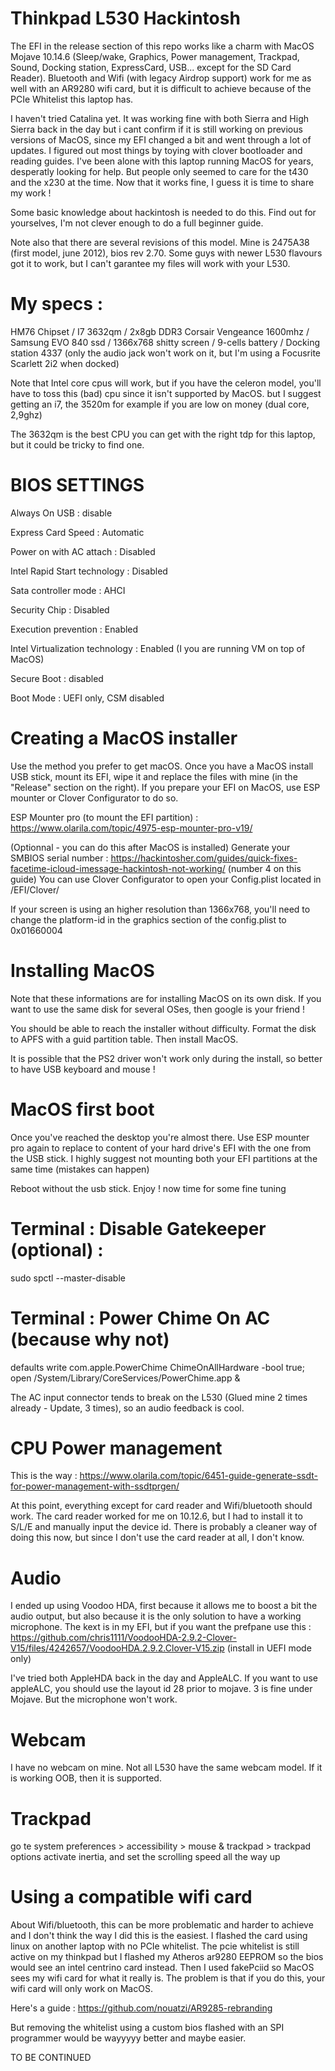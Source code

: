 # Thinkpad L530 Hackintosh

The EFI in the release section of this repo works like a charm with MacOS Mojave 10.14.6 (Sleep/wake, Graphics, Power management, Trackpad, Sound, Docking station, ExpressCard, USB... except for the SD Card Reader). Bluetooth and Wifi (with legacy Airdrop support) work for me as well with an AR9280 wifi card, but it is difficult to achieve because of the PCIe Whitelist this laptop has.

I haven't tried Catalina yet. It was working fine with both Sierra and High Sierra back in the day but i cant confirm if it is still working on previous versions of MacOS, since my EFI changed a bit and went through a lot of updates.
I figured out most things by toying with clover bootloader and reading guides. I've been alone with this laptop running MacOS for years, desperatly looking for help. But people only seemed to care for the t430 and the x230 at the time.
Now that it works fine, I guess it is time to share my work !


Some basic knowledge about hackintosh is needed to do this. Find out for yourselves, I'm not clever enough to do a full beginner guide.

Note also that there are several revisions of this model. Mine is 2475A38 (first model, june 2012), bios rev 2.70.
Some guys with newer L530 flavours got it to work, but I can't garantee my files will work with your L530.


# My specs :

HM76 Chipset / I7 3632qm / 2x8gb DDR3 Corsair Vengeance 1600mhz / Samsung EVO 840 ssd / 1366x768 shitty screen / 9-cells battery / Docking station 4337 (only the audio jack won't work on it, but I'm using a Focusrite Scarlett 2i2 when docked)

Note that Intel core cpus will work, but if you have the celeron model, you'll have to toss this (bad) cpu since it isn't supported by MacOS.
but I suggest getting an i7, the 3520m for example if you are low on money (dual core, 2,9ghz)

The 3632qm is the best CPU you can get with the right tdp for this laptop, but it could be tricky to find one.


# BIOS SETTINGS 

Always On USB : disable

Express Card Speed : Automatic 

Power on with AC attach : Disabled

Intel Rapid Start technology : Disabled

Sata controller mode : AHCI

Security Chip : Disabled

Execution prevention : Enabled

Intel Virtualization technology : Enabled (I you are running VM on top of MacOS)

Secure Boot : disabled

Boot Mode : UEFI only, CSM disabled


# Creating a MacOS installer 

Use the method you prefer to get macOS. Once you have a MacOS install USB stick, mount its EFI, wipe it and replace the files with mine (in the "Release" section on the right). If you prepare your EFI on MacOS, use ESP mounter or Clover Configurator to do so. 

ESP Mounter pro (to mount the EFI partition) : https://www.olarila.com/topic/4975-esp-mounter-pro-v19/

(Optionnal - you can do this after MacOS is installed) Generate your SMBIOS serial number : https://hackintosher.com/guides/quick-fixes-facetime-icloud-imessage-hackintosh-not-working/ (number 4 on this guide)
You can use Clover Configurator to open your Config.plist located in /EFI/Clover/

If your screen is using an higher resolution than 1366x768, you'll need to change the platform-id in the graphics section of the config.plist to 0x01660004


# Installing MacOS

Note that these informations are for installing MacOS on its own disk. If you want to use the same disk for several OSes, then google is your friend !

You should be able to reach the installer without difficulty. 
Format the disk to APFS with a guid partition table. 
Then install MacOS.

It is possible that the PS2 driver won't work only during the install, so better to have USB keyboard and mouse !

# MacOS first boot

Once you've reached the desktop you're almost there. 
Use ESP mounter pro again to replace to content of your hard drive's EFI with the one from the USB stick. I highly suggest not mounting both your EFI partitions at the same time (mistakes can happen)

Reboot without the usb stick. Enjoy !
now time for some fine tuning 

# Terminal : Disable Gatekeeper (optional) :
sudo spctl --master-disable

# Terminal : Power Chime On AC (because why not)
defaults write com.apple.PowerChime ChimeOnAllHardware -bool true; open /System/Library/CoreServices/PowerChime.app &

The AC input connector tends to break on the L530 (Glued mine 2 times already - Update, 3 times), so an audio feedback is cool.

# CPU Power management

This is the way : 
https://www.olarila.com/topic/6451-guide-generate-ssdt-for-power-management-with-ssdtprgen/

At this point, everything except for card reader and Wifi/bluetooth should work.
The card reader worked for me on 10.12.6, but I had to install it to S/L/E and manually input the device id. 
There is probably a cleaner way of doing this now, but since I don't use the card reader at all, I don't know.

# Audio
I ended up using Voodoo HDA, first because it allows me to boost a bit the audio output, but also because it is the only solution to have a working microphone.
The kext is in my EFI, but if you want the prefpane use this : https://github.com/chris1111/VoodooHDA-2.9.2-Clover-V15/files/4242657/VoodooHDA.2.9.2.Clover-V15.zip
(install in UEFI mode only)

I've tried both AppleHDA back in the day and AppleALC. If you want to use appleALC, you should use the layout id 28 prior to mojave. 3 is fine under Mojave. But the microphone won't work.

# Webcam

I have no webcam on mine. Not all L530 have the same webcam model. If it is working OOB, then it is supported.

# Trackpad

go te system preferences > accessibility > mouse & trackpad > trackpad options 
activate inertia, and set the scrolling speed all the way up

# Using a compatible wifi card

About Wifi/bluetooth, this can be more problematic and harder to achieve and I don't think the way I did this is the easiest. I flashed the card using linux on another laptop with no PCIe whitelist. The pcie whitelist is still active on my thinkpad but I flashed my Atheros ar9280 EEPROM so the bios would see an intel centrino card instead. Then I used fakePciid so MacOS sees my wifi card for what it really is. The problem is that if you do this, your wifi card will only work on MacOS.

Here's a guide : https://github.com/nouatzi/AR9285-rebranding

But removing the whitelist using a custom bios flashed with an SPI programmer would be wayyyyy better and maybe easier. 


TO BE CONTINUED





